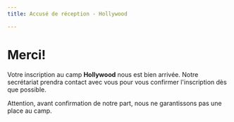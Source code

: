 ```yaml
---
title: Accusé de réception - Hollywood

---
```

# Merci!

Votre inscription au camp **Hollywood** nous est bien arrivée. Notre secrétariat prendra contact avec vous pour vous confirmer l'inscription dès que possible.

Attention, avant confirmation de notre part, nous ne garantissons pas une place au camp.

